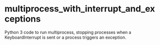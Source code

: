 # multiprocess_with_interrupt_and_exceptions
Python 3 code to run multiprocess, stopping processes when a KeyboardInterrupt is sent or a process triggers an exception.
